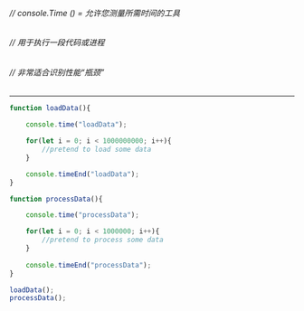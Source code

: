 ###### // console.Time () = 允许您测量所需时间的工具
###### // 用于执行一段代码或进程
###### // 非常适合识别性能“瓶颈”

---

```js
function loadData(){

    console.time("loadData");

    for(let i = 0; i < 1000000000; i++){
        //pretend to load some data
    }

    console.timeEnd("loadData");
}

function processData(){

    console.time("processData");

    for(let i = 0; i < 1000000; i++){
        //pretend to process some data
    }
    
    console.timeEnd("processData");
}

loadData();
processData();

```
